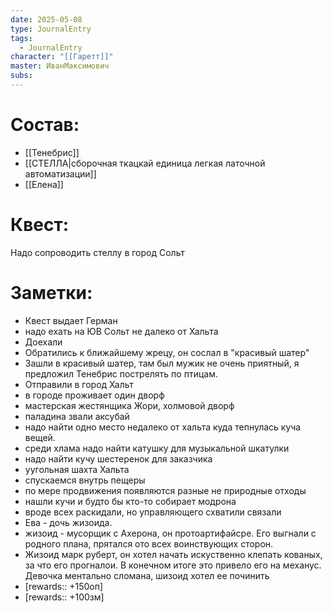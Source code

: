 ```yaml
---
date: 2025-05-08
type: JournalEntry
tags:
  - JournalEntry
character: "[[Гаретт]]"
master: ИванМаксимович
subs:
---
```

# Состав:
- [[Тенебрис]]
- [[СТЕЛЛА|сборочная ткацкай единица легкая латочной автоматизации]]
- [[Елена]]
# Квест:
Надо сопроводить стеллу в город Сольт
# Заметки:
- Квест выдает Герман
- надо ехать на ЮВ Сольт не далеко от Хальта
- Доехали
- Обратились к ближайшему жрецу, он сослал в "красивый шатер"
- Зашли в красивый шатер, там был мужик не очень приятный, я предложил Тенебрис пострелять по птицам.
- Отправили в город Хальт
- в городе проживает один дворф
- мастерская жестянщика Жори, холмовой дворф
- паладина звали аксубай
- надо найти одно место недалеко от хальта куда тепнулась куча вещей.
- среди хлама надо найти катушку для музыкальной шкатулки
- надо найти кучу шестеренок для заказчика
- уугольная шахта Хальта
- спускаемся внутрь пещеры
- по мере продвижения появляются разные не природные отходы
- нашли кучи и будто бы кто-то собирает модрона
- вроде всех раскидали, но управляющего схватили связали
- Ева - дочь жизоида. 
- жизоид - мусорщик с Ахерона, он протоартифайсре. Его выгнали с родного плана, прятался ото всех воинствующих сторон.
- Жизоид марк руберт, он хотел начать искуственно клепать кованых, за что его прогналои. В конечном итоге это привело его на механус. Девочка ментально сломана, шизоид хотел ее починить
- [rewards:: +150оп]
- [rewards:: +100зм]